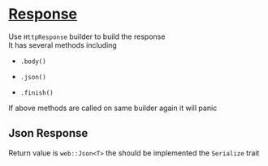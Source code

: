 # [Response](https://actix.rs/docs/response/)

Use `HttpResponse` builder to build the response  
It has several methods including 

* `.body()`

* `.json()`

* `.finish()`

If above methods are called on same builder again it will panic 

## Json Response 

Return value is `web::Json<T>` the should be implemented the `Serialize` trait  

